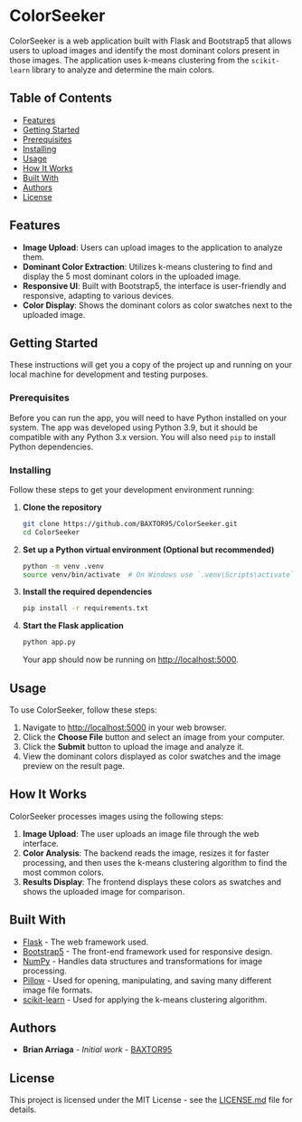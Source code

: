 # ColorSeeker

ColorSeeker is a web application built with Flask and Bootstrap5 that allows users to upload images and identify the most dominant colors present in those images. The application uses k-means clustering from the `scikit-learn` library to analyze and determine the main colors.

## Table of Contents

- [Features](#features)
- [Getting Started](#getting-started)
- [Prerequisites](#prerequisites)
- [Installing](#installing)
- [Usage](#usage)
- [How It Works](#how-it-works)
- [Built With](#built-with)
- [Authors](#authors)
- [License](#license)

## Features

- **Image Upload**: Users can upload images to the application to analyze them.
- **Dominant Color Extraction**: Utilizes k-means clustering to find and display the 5 most dominant colors in the uploaded image.
- **Responsive UI**: Built with Bootstrap5, the interface is user-friendly and responsive, adapting to various devices.
- **Color Display**: Shows the dominant colors as color swatches next to the uploaded image.

## Getting Started

These instructions will get you a copy of the project up and running on your local machine for development and testing purposes.

### Prerequisites

Before you can run the app, you will need to have Python installed on your system. The app was developed using Python 3.9, but it should be compatible with any Python 3.x version. You will also need `pip` to install Python dependencies.

### Installing

Follow these steps to get your development environment running:

1. **Clone the repository**

   ```bash
   git clone https://github.com/BAXTOR95/ColorSeeker.git
   cd ColorSeeker
   ```

2. **Set up a Python virtual environment (Optional but recommended)**

   ```bash
   python -m venv .venv
   source venv/bin/activate  # On Windows use `.venv\Scripts\activate`
   ```

3. **Install the required dependencies**

   ```bash
   pip install -r requirements.txt
   ```

4. **Start the Flask application**

   ```bash
   python app.py
   ```

   Your app should now be running on [http://localhost:5000](http://localhost:5000).

## Usage

To use ColorSeeker, follow these steps:

1. Navigate to [http://localhost:5000](http://localhost:5000) in your web browser.
2. Click the **Choose File** button and select an image from your computer.
3. Click the **Submit** button to upload the image and analyze it.
4. View the dominant colors displayed as color swatches and the image preview on the result page.

## How It Works

ColorSeeker processes images using the following steps:

1. **Image Upload**: The user uploads an image file through the web interface.
2. **Color Analysis**: The backend reads the image, resizes it for faster processing, and then uses the k-means clustering algorithm to find the most common colors.
3. **Results Display**: The frontend displays these colors as swatches and shows the uploaded image for comparison.

## Built With

- [Flask](http://flask.palletsprojects.com/en/1.1.x/) - The web framework used.
- [Bootstrap5](https://getbootstrap.com/) - The front-end framework used for responsive design.
- [NumPy](https://numpy.org/) - Handles data structures and transformations for image processing.
- [Pillow](https://python-pillow.org/) - Used for opening, manipulating, and saving many different image file formats.
- [scikit-learn](https://scikit-learn.org/stable/) - Used for applying the k-means clustering algorithm.

## Authors

- **Brian Arriaga** - _Initial work_ - [BAXTOR95](https://github.com/BAXTOR95)

## License

This project is licensed under the MIT License - see the [LICENSE.md](LICENSE) file for details.

